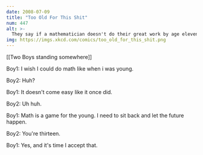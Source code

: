 ```yaml
---
date: 2008-07-09
title: "Too Old For This Shit"
num: 447
alt: >-
  They say if a mathematician doesn't do their great work by age eleven, they never will.
img: https://imgs.xkcd.com/comics/too_old_for_this_shit.png
---
```

[[Two Boys standing somewhere]]

Boy1: I wish I could do math like when i was young.

Boy2: Huh?

Boy1: It doesn't come easy like it once did.

Boy2: Uh huh.

Boy1: Math is a game for the young. I need to sit back and let the future happen.

Boy2: You're thirteen.

Boy1: Yes, and it's time I accept that.

